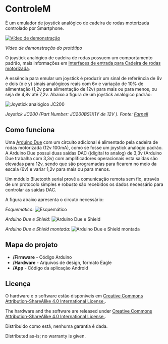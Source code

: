 ControleM
=========

É um emulador de joystick analógico de cadeira de rodas motorizada controlado por Smartphone.

[![Vídeo de demonstração](http://img.youtube.com/vi/nm2pQ9PgypI/0.jpg)](https://www.youtube.com/watch?v=nm2pQ9PgypI)

*Vídeo de demonstração do protótipo*

O joystick analógico de cadeira de rodas possuem um comportamento padrão, mais informações em  [Interfaces de entrada para Cadeira de rodas motorizada](http://marchanjo.blogspot.com.br/2013/07/interface-de-entrada-para-cadeira-de.html).

A essência para emular um joystick é produzir um sinal de referência de 6v e dois (x e y) sinais analógicos reais com 6v e variação de 10% de alimentação (1,2v para alimentação de 12v) para mais ou para menos, ou seja de 4,8v até 7,2v. Abaixo a figura de um joystick analógico padrão:

![Joystick analógico JC200](http://3.bp.blogspot.com/-hqsU5Gdmz_E/Ud2zLGnaRcI/AAAAAAAABj8/vSfEUgOKIYg/s1600/JC200.jpg)

*Joystick JC200 (Part Number: JC200BS1K1Y de 12V ). Fonte: [Farnell](http://www.farnellnewark.com.br/chavetipojoystick12vdc,product,01M8005,4614452.aspx)*

Como funciona
-------------------
Uma [Arduino Due](http://arduino.cc/en/Main/ArduinoBoardDue) com um circuito adicional é alimentado pela cadeira de rodas motorizada (12v 100mA), como se fosse um joystick analógio padrão. A Arduino Due possui duas saídas DAC ((digital to analog) de 3,3v (Arduino Due  trabalha com 3,3v) com amplificadores operacionais esta saídas são elevadas para 12v, sendo que são programadas para ficarem no meio da escala (6v) e variar 1,2v para mais ou para menos.

Um módulo Bluetooth serial provê a comunicação remota sem fio, através de um protocolo simples e robusto são recebidos os dados necessário para controlar as saídas DAC.

A figura abaixo apresenta o circuto necessário:

*Esquemático:*
![Esquemático](https://dl.dropboxusercontent.com/u/42132965/ControleM/ControleM.png)

*Arduino Due e Shield:*
![Arduino Due e Shield](https://dl.dropboxusercontent.com/u/42132965/ControleM/ArduinoDueShield.jpg)

*Arduino Due e Shield montada:*
![Arduino Due e Shield montada](https://dl.dropboxusercontent.com/u/42132965/ControleM/ArduinoDueShieldMontadas1.jpg)

Mapa do projeto
---------------
* **/Firmware** - Código Arduino
* **/Hardware** - Arquivos de design, formato Eagle
* **/App** - Código da aplicação Android

Licença
-------
O hardware e o software estão disponiveis em [Creative Commons Attribution-ShareAlike 4.0 International License.](http://creativecommons.org/licenses/by-sa/4.0/).

The hardware and the software are released under [Creative Commons Attribution-ShareAlike 4.0 International License.](http://creativecommons.org/licenses/by-sa/4.0/).


Distribuido como está, nenhuma garantia é dada.

Distributed as-is; no warranty is given.
